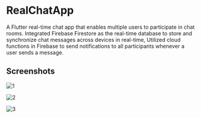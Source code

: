 # RealChatApp

A Flutter real-time chat app that enables multiple users to participate in chat rooms.
Integrated Firebase Firestore as the real-time database to store and synchronize chat messages across devices in real-time, Utilized cloud functions in Firebase to send notifications to all participants whenever a user sends a message.

## Screenshots 
![1](https://github.com/siddharth-droid/realchat/assets/73477387/900eef90-bb7b-4d70-9e4c-7b0ae531b85c)

![2](https://github.com/siddharth-droid/realchat/assets/73477387/24ee3e65-01b9-4763-b894-cadcd6151aa2)

![3](https://github.com/siddharth-droid/realchat/assets/73477387/5b8dca16-f767-4983-a959-863b7f5e5428)
